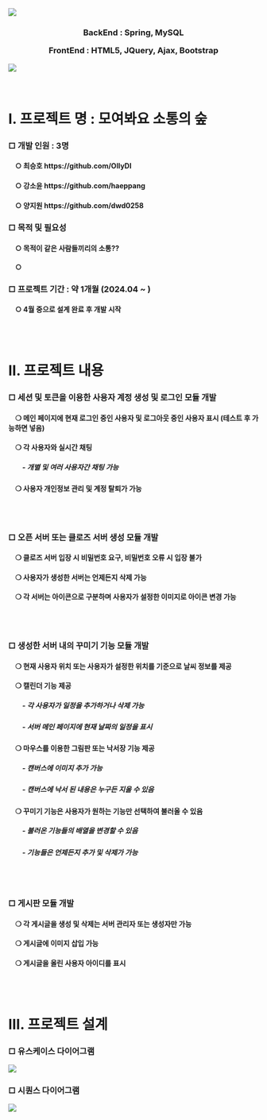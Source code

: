 <div>
    <img src="https://capsule-render.vercel.app/api?type=waving&color=2e2e2e&height=200&section=header&text=모여봐요%20소통의%20숲&fontSize=50&fontColor=ffd148" />
</div>
<div align=center>
  <h3>
    <p>BackEnd : Spring, MySQL</p>
    <p>FrontEnd : HTML5, JQuery, Ajax, Bootstrap</p>
    <p></p>
  </h3>
</div>
<div>
  <img src="https://capsule-render.vercel.app/api?type=waving&color=2e2e2e&height=200&section=footer&text=&fontSize=50&fontColor=ffd148" />
</div>
<br>
<br>
<div>
    <h1>Ⅰ. 프로젝트 명 : 모여봐요 소통의 숲</h1>
    <h3>□ 개발 인원 : 3명</h3>
    <h4> ○ 최승호 https://github.com/OllyDI</h4>
    <h4> ○ 강소윤 https://github.com/haeppang</h4>
    <h4> ○ 양지원 https://github.com/dwd0258</h4>
    <h3>□ 목적 및 필요성</h3>
    <h4> ○ 목적이 같은 사람들끼리의 소통??</h4>
    <h4> ○ </h4>
    <h3>□ 프로젝트 기간 : 약 1개월 (2024.04 ~ )</h3>
    <h4> ○ 4월 중으로 설계 완료 후 개발 시작</h4>
    <br></br>
    <h1>Ⅱ. 프로젝트 내용</h1>
    <h3>□ 세션 및 토큰을 이용한 사용자 계정 생성 및 로그인 모듈 개발</h3>
    <h4> ❍ 메인 페이지에 현재 로그인 중인 사용자 및 로그아웃 중인 사용자 표시 (테스트 후 가능하면 넣음)</h4>
    <h4> ❍ 각 사용자와 실시간 채팅</h4>
    <h5>  - 개별 및 여러 사용자간 채팅 가능</h5>
    <h4> ❍ 사용자 개인정보 관리 및 계정 탈퇴가 가능</h4>
    <br></br>
    <h3>□ 오픈 서버 또는 클로즈 서버 생성 모듈 개발</h3>
    <h4> ❍ 클로즈 서버 입장 시 비밀번호 요구, 비밀번호 오류 시 입장 불가</h4>
    <h4> ❍ 사용자가 생성한 서버는 언제든지 삭제 가능</h4>
    <h4> ❍ 각 서버는 아이콘으로 구분하며 사용자가 설정한 이미지로 아이콘 변경 가능</h4>
    <br></br>
    <h3>□ 생성한 서버 내의 꾸미기 기능 모듈 개발</h3>
    <h4> ❍ 현재 사용자 위치 또는 사용자가 설정한 위치를 기준으로 날씨 정보를 제공</h4>
    <h4> ❍ 캘린더 기능 제공</h4>
    <h5>  - 각 사용자가 일정을 추가하거나 삭제 가능</h5>
    <h5>  - 서버 메인 페이지에 현재 날짜의 일정을 표시</h5>
    <h4> ❍ 마우스를 이용한 그림판 또는 낙서장 기능 제공</h4>
    <h5>  - 캔버스에 이미지 추가 가능</h5>
    <h5>  - 캔버스에 낙서 된 내용은 누구든 지울 수 있음</h5>
    <h4> ❍ 꾸미기 기능은 사용자가 원하는 기능만 선택하여 불러올 수 있음</h4>
    <h5>  - 불러온 기능들의 배열을 변경할 수 있음</h5>
    <h5>  - 기능들은 언제든지 추가 및 삭제가 가능</h5>
    <br></br>
    <h3>□ 게시판 모듈 개발</h3>
    <h4> ❍ 각 게시글을 생성 및 삭제는 서버 관리자 또는 생성자만 가능</h4>
    <h4> ❍ 게시글에 이미지 삽입 가능</h4>
    <h4> ❍ 게시글을 올린 사용자 아이디를 표시</h4>
    <br></br>
    <h1>Ⅲ. 프로젝트 설계</h1>
    <h3>□ 유스케이스 다이어그램</h3>
    <img src="https://github.com/OllyDI/Conversation_Forest/assets/71002104/4a781b80-3cb2-42c6-9032-0f4d8b2c06fe">
    <h3>□ 시퀀스 다이어그램</h3>
    <img src="https://github.com/OllyDI/Conversation_Forest/assets/71002104/2619cf36-6238-4693-99d5-dffd2540d407">
</div>
